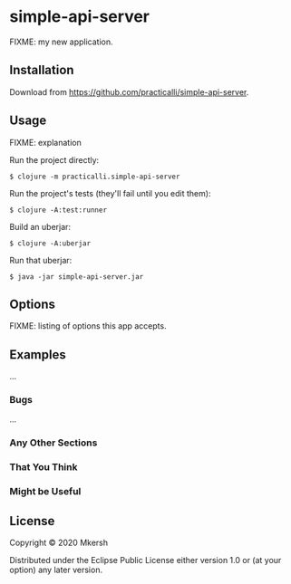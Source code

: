 # simple-api-server

FIXME: my new application.

## Installation

Download from https://github.com/practicalli/simple-api-server.

## Usage

FIXME: explanation

Run the project directly:

    $ clojure -m practicalli.simple-api-server

Run the project's tests (they'll fail until you edit them):

    $ clojure -A:test:runner

Build an uberjar:

    $ clojure -A:uberjar

Run that uberjar:

    $ java -jar simple-api-server.jar

## Options

FIXME: listing of options this app accepts.

## Examples

...

### Bugs

...

### Any Other Sections
### That You Think
### Might be Useful

## License

Copyright © 2020 Mkersh

Distributed under the Eclipse Public License either version 1.0 or (at
your option) any later version.
